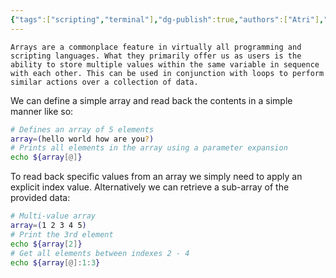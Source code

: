 ```yaml
---
{"tags":["scripting","terminal"],"dg-publish":true,"authors":["Atri"],"permalink":"/tech/programming/bash/2-basic-concepts/2-4-arrays/","dgPassFrontmatter":true,"noteIcon":"","created":"2024-03-04T17:36:37.370-05:00","updated":"2024-03-08T03:26:35.994-05:00"}
---
```


```ad-info
Arrays are a commonplace feature in virtually all programming and scripting languages. What they primarily offer us as users is the ability to store multiple values within the same variable in sequence with each other. This can be used in conjunction with loops to perform similar actions over a collection of data.
```

We can define a simple array and read back the contents in a simple manner like so:

```bash
# Defines an array of 5 elements
array=(hello world how are you?)
# Prints all elements in the array using a parameter expansion
echo ${array[@]}
```

To read back specific values from an array we simply need to apply an explicit index value. Alternatively we can retrieve a sub-array of the provided data:

```bash
# Multi-value array
array=(1 2 3 4 5)
# Print the 3rd element
echo ${array[2]}
# Get all elements between indexes 2 - 4
echo ${array[@]:1:3}
```